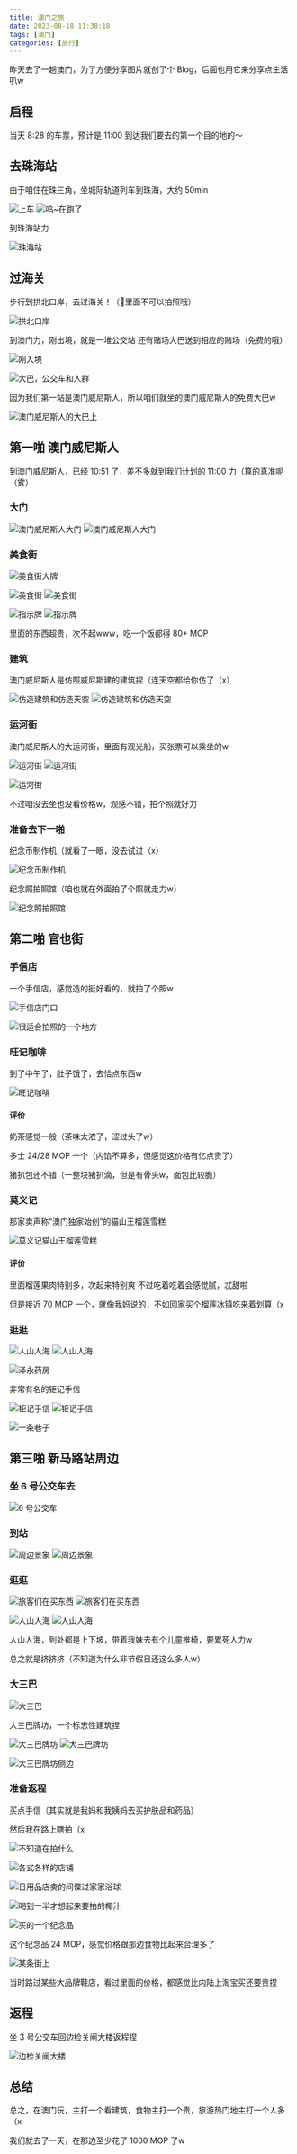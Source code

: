 ```yaml
---
title: 澳门之旅
date: 2023-08-18 11:38:18
tags: [澳门]
categories: [旅行]
---
```


昨天去了一趟澳门，为了方便分享图片就创了个 Blog，后面也用它来分享点生活叭w

<!-- more -->

## 启程

当天 8:28 的车票，预计是 11:00 到达我们要去的第一个目的地的～

## 去珠海站

由于咱住在珠三角，坐城际轨道列车到珠海，大约 50min

![上车](AGC_20230817_082316703.avif)
![呜~在跑了](AGC_20230817_083148391.avif)

到珠海站力

![珠海站](AGC_20230817_092152202.avif)

## 过海关

步行到拱北口岸，去过海关！（🛃里面不可以拍照哦）

![拱北口岸](AGC_20230817_093852027.avif)

到澳门力，刚出境，就是一堆公交站 还有赌场大巴送到相应的赌场（免费的哦）

![刚入境](AGC_20230817_101118649.avif)

![大巴，公交车和人群](AGC_20230817_101415493.avif)

因为我们第一站是澳门威尼斯人，所以咱们就坐的澳门威尼斯人的免费大巴w

![澳门威尼斯人的大巴上](AGC_20230817_103723782.avif)

## 第一啪 澳门威尼斯人

到澳门威尼斯人，已经 10:51 了，差不多就到我们计划的 11:00 力（算的真准呢（雾）

### 大门

![澳门威尼斯人大门](AGC_20230817_105123592.avif)
![澳门威尼斯人大门](AGC_20230817_105225716.avif)

### 美食街

![美食街大牌](AGC_20230817_110034232.avif)

![美食街](AGC_20230817_110232153.avif)
![美食街](AGC_20230817_110246011.avif)

![指示牌](AGC_20230817_110750792.avif)
![指示牌](AGC_20230817_111646501.avif)

里面的东西超贵，次不起www，吃一个饭都得 80+ MOP

### 建筑

澳门威尼斯人是仿照威尼斯建的建筑捏（连天空都给你仿了（x）

![仿造建筑和仿造天空](AGC_20230817_110429790.avif)
![仿造建筑和仿造天空](AGC_20230817_110444794.avif)

### 运河街

澳门威尼斯人的大运河街，里面有观光船，买张票可以乘坐的w

![运河街](AGC_20230817_112532081.avif)
![运河街](AGC_20230817_112603483.avif)

![运河街](AGC_20230817_112612520.avif)

不过咱没去坐也没看价格w，观感不错，拍个照就好力

### 准备去下一啪

纪念币制作机（就看了一眼，没去试过（x）

![纪念币制作机](AGC_20230817_114556825.avif)

纪念照拍照馆（咱也就在外面拍了个照就走力w）

![纪念照拍照馆](AGC_20230817_114728509.avif)

## 第二啪 官也街

### 手信店

一个手信店，感觉造的挺好看的，就拍了个照w

![手信店门口](AGC_20230817_121227439.avif)

![很适合拍照的一个地方](AGC_20230817_121240965.avif)

### 旺记咖啡

到了中午了，肚子饿了，去恰点东西w

![旺记咖啡](AGC_20230817_122759224.avif)

#### 评价

奶茶感觉一般（茶味太浓了，涩过头了w）

多士 24/28 MOP 一个（内馅不算多，但感觉这价格有亿点贵了）

猪扒包还不错（一整块猪扒滴，但是有骨头w，面包比较脆）

### 莫义记

那家卖声称“澳门独家始创”的猫山王榴莲雪糕

![莫义记猫山王榴莲雪糕](AGC_20230817_124642454.avif)

#### 评价

里面榴莲果肉特别多，次起来特别爽 不过吃着吃着会感觉腻，忒甜啦

但是接近 70 MOP 一个，就像我妈说的，不如回家买个榴莲冰镇吃来着划算（x

### 逛逛

![人山人海](AGC_20230817_125256839.avif)
![人山人海](AGC_20230817_125313358.avif)

![泽永药房](AGC_20230817_125327997.avif)

非常有名的钜记手信

![钜记手信](AGC_20230817_125412177.avif)
![钜记手信](AGC_20230817_125420408.avif)

![一条巷子](AGC_20230817_125738561.avif)

## 第三啪 新马路站周边

### 坐 6 号公交车去

![6 号公交车](AGC_20230817_133620545.avif)

### 到站

![周边景象](AGC_20230817_140232754.avif)
![周边景象](AGC_20230817_140514227.avif)

### 逛逛

![旅客们在买东西](AGC_20230817_141500958.avif)
![旅客们在买东西](AGC_20230817_141507602.avif)

![人山人海](AGC_20230817_141616191.avif)
![人山人海](AGC_20230817_142103650.avif)

人山人海，到处都是上下坡，带着我妹去有个儿童推椅，要累死人力w

总之就是挤挤挤（不知道为什么非节假日还这么多人w）

### 大三巴

![大三巴](AGC_20230817_142839599.avif)

大三巴牌坊，一个标志性建筑捏

![大三巴牌坊](AGC_20230817_145532904.avif)
![大三巴牌坊](AGC_20230817_145552721.avif)

![大三巴牌坊侧边](AGC_20230817_144709989.avif)

### 准备返程

买点手信（其实就是我妈和我姨妈去买护肤品和药品）

然后我在路上瞎拍（x

![不知道在拍什么](AGC_20230817_150741995.avif)

![各式各样的店铺](AGC_20230817_154328893.avif)

![日用品店卖的间谍过家家浴球](AGC_20230817_155009960.avif)

![喝到一半才想起来要拍的椰汁](AGC_20230817_160556127.avif)

![买的一个纪念品](AGC_20230818_110454005.avif)

这个纪念品 24 MOP，感觉价格跟那边食物比起来合理多了

![某条街上](AGC_20230817_165735161.avif)

当时路过某些大品牌鞋店，看过里面的价格，都感觉比内陆上淘宝买还要贵捏

## 返程

坐 3 号公交车回边检关闸大楼返程捏

![边检关闸大楼](AGC_20230817_180739744.avif)

## 总结

总之，在澳门玩，主打一个看建筑，食物主打一个贵，旅游热门地主打一个人多（x

我们就去了一天，在那边至少花了 1000 MOP 了w
